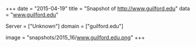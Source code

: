 
+++
date = "2015-04-19"
title = "Snapshot of http://www.guilford.edu"
data = "www.guilford.edu"

Server = ["Unknown"]
domain = ["guilford.edu"]

  image = "snapshots/2015_16/www.guilford.edu.png"
+++
#
